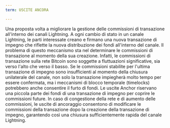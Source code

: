 ```yaml
---
term: USCITE ANCORA

---
```

Una proposta volta a migliorare la gestione delle commissioni di transazione all'interno dei canali Lightning. A ogni cambio di stato in un canale Lightning, le parti interessate creano e firmano una nuova transazione di impegno che riflette la nuova distribuzione dei fondi all'interno del canale. Il problema di questo meccanismo sta nel determinare le commissioni di transazione al momento della sua creazione. Infatti, le commissioni di transazione sulla rete Bitcoin sono soggette a fluttuazioni significative, sia verso l'alto che verso il basso. Se le commissioni stabilite per l'ultima transazione di impegno sono insufficienti al momento della chiusura unilaterale del canale, non solo la transazione impiegherà molto tempo per essere confermata, ma i meccanismi di blocco temporale (timelocks) potrebbero anche consentire il furto di fondi. Le uscite Anchor riservano una piccola parte dei fondi di una transazione di impegno per coprire le commissioni future. In caso di congestione della rete e di aumento delle commissioni, le uscite di ancoraggio consentono di modificare le commissioni della transazione dopo la creazione della transazione di impegno, garantendo così una chiusura sufficientemente rapida del canale Lightning.